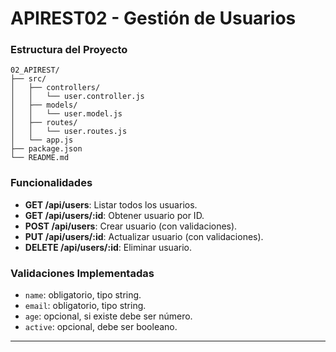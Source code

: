 # APIREST02 - Gestión de Usuarios

### Estructura del Proyecto

```
02_APIREST/
├── src/
│   ├── controllers/
│   │   └── user.controller.js
│   ├── models/
│   │   └── user.model.js
│   ├── routes/
│   │   └── user.routes.js
│   └── app.js
├── package.json
└── README.md
```

### Funcionalidades

- **GET /api/users**: Listar todos los usuarios.
- **GET /api/users/:id**: Obtener usuario por ID.
- **POST /api/users**: Crear usuario (con validaciones).
- **PUT /api/users/:id**: Actualizar usuario (con validaciones).
- **DELETE /api/users/:id**: Eliminar usuario.

### Validaciones Implementadas

- `name`: obligatorio, tipo string.
- `email`: obligatorio, tipo string.
- `age`: opcional, si existe debe ser número.
- `active`: opcional, debe ser booleano.

---
